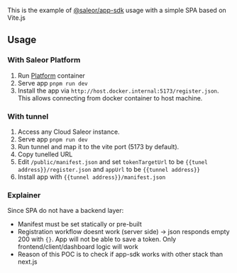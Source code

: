This is the example of [@saleor/app-sdk](https://github.com/saleor/app-sdk) usage with a simple SPA based on Vite.js

## Usage

### With Saleor Platform

1. Run [Platform](https://github.com/saleor/saleor-platform) container
2. Serve app `pnpm run dev`
3. Install the app via `http://host.docker.internal:5173/register.json`. This allows connecting from docker container to host machine.

### With tunnel 

1. Access any Cloud Saleor instance.
2. Serve app `pnpm run dev`
3. Run tunnel and map it to the vite port (5173 by default).
4. Copy tunelled URL
5. Edit `/public/manifest.json` and set `tokenTargetUrl` to be `{{tunel address}}/register.json` and `appUrl` to be `{{tunnel address}}`
6. Install app with `{{tunnel address}}/manifest.json`

### Explainer

Since SPA do not have a backend layer:
- Manifest must be set statically or pre-built
- Registration workflow doesnt work (server side) -> json responds empty 200 with `{}`. App will not be able to save a token. Only frontend/client/dashboard logic will work
- Reason of this POC is to check if app-sdk works with other stack than next.js

